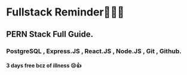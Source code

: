 # Fullstack Reminder👨🏻‍💻
## PERN Stack Full Guide.
### PostgreSQL , Express.JS , React.JS , Node.JS , Git , Github.
#### 3 days free bcz of illness 😒👍
